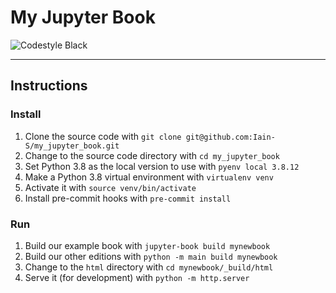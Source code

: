 # My Jupyter Book

![Codestyle Black](https://img.shields.io/badge/code%20style-black-000000.svg)

----------------------------------------------------------------

## Instructions

### Install

1. Clone the source code with `git clone git@github.com:Iain-S/my_jupyter_book.git`
1. Change to the source code directory with `cd my_jupyter_book`
1. Set Python 3.8 as the local version to use with `pyenv local 3.8.12`
1. Make a Python 3.8 virtual environment with `virtualenv venv`
1. Activate it with `source venv/bin/activate`
1. Install pre-commit hooks with `pre-commit install`

### Run

1. Build our example book with `jupyter-book build mynewbook`
1. Build our other editions with `python -m main build mynewbook`
1. Change to the `html` directory with `cd mynewbook/_build/html`
1. Serve it (for development) with `python -m http.server`
